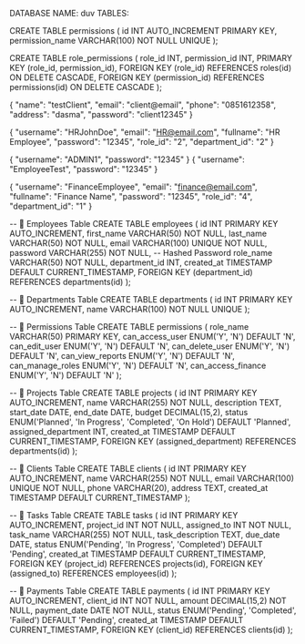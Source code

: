 DATABASE NAME: duv
TABLES:

CREATE TABLE permissions (
id INT AUTO_INCREMENT PRIMARY KEY,
permission_name VARCHAR(100) NOT NULL UNIQUE
);

CREATE TABLE role_permissions (
role_id INT,
permission_id INT,
PRIMARY KEY (role_id, permission_id),
FOREIGN KEY (role_id) REFERENCES roles(id) ON DELETE CASCADE,
FOREIGN KEY (permission_id) REFERENCES permissions(id) ON DELETE CASCADE
);

{
"name": "testClient",
"email": "client@email",
"phone": "0851612358",
"address": "dasma",
"password": "client12345"
}

{
"username": "HRJohnDoe",
"email": "HR@email.com",
"fullname": "HR Employee",
"password": "12345",
"role_id": "2",
"department_id": "2"
}

{
"username": "ADMIN1",
"password": "12345"
}
{
"username": "EmployeeTest",
"password": "12345"
}

{
"username": "FinanceEmployee",
"email": "finance@email.com",
"fullname": "Finance Name",
"password": "12345",
"role_id": "4",
"department_id": "1"
}

-- 🔹 Employees Table
CREATE TABLE employees (
id INT PRIMARY KEY AUTO_INCREMENT,
first_name VARCHAR(50) NOT NULL,
last_name VARCHAR(50) NOT NULL,
email VARCHAR(100) UNIQUE NOT NULL,
password VARCHAR(255) NOT NULL, -- Hashed Password
role_name VARCHAR(50) NOT NULL,
department_id INT,
created_at TIMESTAMP DEFAULT CURRENT_TIMESTAMP,
FOREIGN KEY (department_id) REFERENCES departments(id)
);

-- 🔹 Departments Table
CREATE TABLE departments (
id INT PRIMARY KEY AUTO_INCREMENT,
name VARCHAR(100) NOT NULL UNIQUE
);

-- 🔹 Permissions Table
CREATE TABLE permissions (
role_name VARCHAR(50) PRIMARY KEY,
can_access_user ENUM('Y', 'N') DEFAULT 'N',
can_edit_user ENUM('Y', 'N') DEFAULT 'N',
can_delete_user ENUM('Y', 'N') DEFAULT 'N',
can_view_reports ENUM('Y', 'N') DEFAULT 'N',
can_manage_roles ENUM('Y', 'N') DEFAULT 'N',
can_access_finance ENUM('Y', 'N') DEFAULT 'N'
);

-- 🔹 Projects Table
CREATE TABLE projects (
id INT PRIMARY KEY AUTO_INCREMENT,
name VARCHAR(255) NOT NULL,
description TEXT,
start_date DATE,
end_date DATE,
budget DECIMAL(15,2),
status ENUM('Planned', 'In Progress', 'Completed', 'On Hold') DEFAULT 'Planned',
assigned_department INT,
created_at TIMESTAMP DEFAULT CURRENT_TIMESTAMP,
FOREIGN KEY (assigned_department) REFERENCES departments(id)
);

-- 🔹 Clients Table
CREATE TABLE clients (
id INT PRIMARY KEY AUTO_INCREMENT,
name VARCHAR(255) NOT NULL,
email VARCHAR(100) UNIQUE NOT NULL,
phone VARCHAR(20),
address TEXT,
created_at TIMESTAMP DEFAULT CURRENT_TIMESTAMP
);

-- 🔹 Tasks Table
CREATE TABLE tasks (
id INT PRIMARY KEY AUTO_INCREMENT,
project_id INT NOT NULL,
assigned_to INT NOT NULL,
task_name VARCHAR(255) NOT NULL,
task_description TEXT,
due_date DATE,
status ENUM('Pending', 'In Progress', 'Completed') DEFAULT 'Pending',
created_at TIMESTAMP DEFAULT CURRENT_TIMESTAMP,
FOREIGN KEY (project_id) REFERENCES projects(id),
FOREIGN KEY (assigned_to) REFERENCES employees(id)
);

-- 🔹 Payments Table
CREATE TABLE payments (
id INT PRIMARY KEY AUTO_INCREMENT,
client_id INT NOT NULL,
amount DECIMAL(15,2) NOT NULL,
payment_date DATE NOT NULL,
status ENUM('Pending', 'Completed', 'Failed') DEFAULT 'Pending',
created_at TIMESTAMP DEFAULT CURRENT_TIMESTAMP,
FOREIGN KEY (client_id) REFERENCES clients(id)
);
